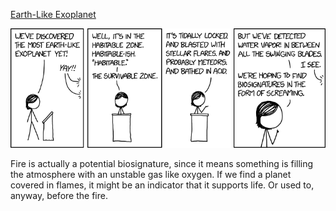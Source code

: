 [Earth-Like Exoplanet](https://xkcd.com/2202)

![Earth-Like Exoplanet](./random_comic.png)

Fire is actually a potential biosignature, since it means something is filling the atmosphere with an unstable gas like oxygen. If we find a planet covered in flames, it might be an indicator that it supports life. Or used to, anyway, before the fire.


